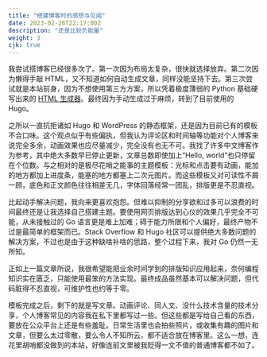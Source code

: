 ```yaml
---
title: "搭建博客时的感想与见闻"
date: 2023-02-26T22:17:00Z
description: "还是比较负能量"
weight: 3
cjk: true
---
```


我尝试搭博客已经很多次了。第一次因为布局太复杂，很快就选择放弃。第二次因为懒得手敲 HTML，又不知道如何自动生成文章，同样没能坚持下去。第三次尝试就是本站前身，因为不想使用第三方方案，所以凭着极度薄弱的 Python 基础硬写出来的 [HTML 生成器](https://github.com/Tumultur/tumultur.github.io)。最终因为手动生成过于麻烦，转到了目前使用的 Hugo。

之所以一直抗拒诸如 Hugo 和 WordPress 的静态框架，还是因为目前已有的模板不合口味。这个观点似乎有些偏执，但我认为评论区和时间轴等功能对个人博客来说完全多余，动画效果也应尽量减少，完全没有也无不可。我找了许多中文博客作为参考，其中绝大多数早已停止更新，文章总数即使加上“Hello, world”也只停留在个位数。与之相对的是极尽花哨之能事的主题模板：光标和点击要有动画，能加的地方都加上进度条，能塞的地方都塞上二次元图片。而这些模板又对可读性不屑一顾，底色和正文颜色往往相差无几，字体回落经常一团乱，排版更是不忍直视。

比起动手解决问题，我向来更喜欢抱怨。但难以抑制的分享欲和过多可以浪费的时间最终还是让我选择自己搭建主题。要使用网页排版达到心仪的效果几乎完全不可能，从未接触过的 Go 语言更是难上加难；碍于能力所限和个人偏好，最终产物不过是最简单的框架而已。Stack Overflow 和 Hugo 社区可以提供绝大多数问题的解决方案，不过也是由于这种缺啥补啥的思路，整个过程下来，我对 Go 仍然一无所知。

正如上一篇文章所说，我很希望能把业余时间学到的排版知识应用起来，奈何编程知识实在匮乏，只能使用最笨的方法实现。最终成品虽然基本可以解决问题，但代码脏得不忍直视，可维护性也约等于零。

模板完成之后，剩下的就是写文章。动画评论、同人文、没什么技术含量的技术分享，个人博客常见的内容我在私下里都写过一些。但这些都是写给自己看的东西，要放在公众平台上还是有些羞耻。日常生活里也会拍些照片，或收集有趣的图片和文章，但要么太过零散，要么令人不知所云，都不适合放在博客里。这么一想，连花里胡哨都没做到的本站，好像连前文里被我贬得一文不值的普通博客都不如了。